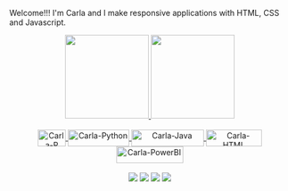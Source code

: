 Welcome!!! I'm Carla and I make responsive applications with HTML, CSS and Javascript.

<div align="center">
  <a href="https://github.com/carlaleticia">
<img height="150em" src="https://github-readme-streak-stats.herokuapp.com/?user=carlaleticia&layout=compact&langs_count=7&theme=dracula&include_all_commits=true&count_private=true">
<img height="150em" src="https://github-readme-stats.vercel.app/api/top-langs/?username=carlaleticia&theme=dracula"/>
</div>
<div align="center">
<div style="display: inline_block"><br>
  <img align="center" alt="Carla-R" height="30" width="50" img src="https://img.shields.io/badge/R-276DC3?style=for-the-badge&logo=r&logoColor=white">
   <img align="center" alt="Carla-Python" height="30" width="110" <img src="https://img.shields.io/badge/Python-FFD43B?style=for-the-badge&logo=python&logoColor=darkgreen">
  <img align="center" alt="Carla-Java" height="30" width="130" img src=https://img.shields.io/badge/JavaScript-323330?style=for-the-badge&logo=javascript&logoColor=F7DF1E>
    <img align="center" alt="Carla-HTML" height="30" width="100" src="https://img.shields.io/badge/HTML5-E34F26?style=for-the-badge&logo=html5&logoColor=white">
    <img align="center" alt="Carla-PowerBI" height="30" width="120" img src="https://img.shields.io/badge/PowerBI-F2C811?style=for-the-badge&logo=Power%20BI&logoColor=white"/
</div>
<div style="display: inline_block"><br>
<div/>
  <a href="https://www.instagram.com/carlets.dev/" target="_blank"><img src="https://img.shields.io/badge/-Instagram-%23E4405F?style=for-the-badge&logo=instagram&logoColor=white" target="_blank"></a>
 <a href="https://discord.com/channels/@carlets#9550" target="_blank"><img src="https://img.shields.io/badge/Discord-7289DA?style=for-the-badge&logo=discord&logoColor=" target="_blank"></a> 
  <a href="https://www.linkedin.com/in/carlaleticia" target="_blank"><img src="https://img.shields.io/badge/-LinkedIn-%230077B5?style=for-the-badge&logo=linkedin&logoColor=" target="_blank"></a> 
  <a href = "dev.calmeida@gmail.com"><img src="https://img.shields.io/badge/-Gmail-%23333?style=for-the-badge&logo=gmail&logoColor=" target="_blank"></a>

</div>

<!---
carlaleticia/carlaleticia is a ✨ special ✨ repository because its `README.md` (this file) appears on your GitHub profile.
You can click the Preview link to take a look at your changes.
--->
